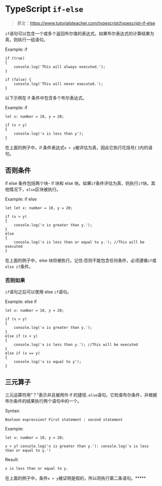# TypeScript `if-else`

> 原文：<https://www.tutorialsteacher.com/typescript/typescript-if-else>

`if`语句可以包含一个或多个返回布尔值的表达式。如果布尔表达式的计算结果为真，则执行一组语句。

Example: if 

```
if (true) 
{
    console.log('This will always executed.');
}

if (false) {
    console.log('This will never executed.');
} 
```

以下示例在 if 条件中包含多个布尔表达式。

Example: if 

```
let x: number = 10, y = 20;

if (x < y) 
{
    console.log('x is less than y');
} 
```

在上面的例子中，if 条件表达式`x < y`被评估为真，因此它执行花括号{ }内的语句。

## 否则条件

if else 条件包括两个块- if 块和 else 块。如果`if`条件评估为真，则执行`if`块。其他情况下，`else`区块被执行。

Example: if else 

```
let let x: number = 10, y = 20;

if (x > y) 
{
    console.log('x is greater than y.');
} 
else
{
    console.log('x is less than or equal to y.'); //This will be executed
} 
```

在上面的例子中，else 块将被执行。记住:否则不能包含任何条件，必须遵循`if`或`else if`条件。

### 否则如果

`if`语句之后可以使用 else `if`语句。

Example: else if 

```
let x: number = 10, y = 20;

if (x > y) 
{
    console.log('x is greater than y.');
} 
else if (x < y)
{
    console.log('x is less than y.'); //This will be executed
}
else if (x == y) 
{
    console.log('x is equal to y');
} 
```

## 三元算子

三元运算符用“？”表示并且被用作 if 的捷径..`else`语句。它检查布尔条件，并根据布尔条件的结果执行两个语句中的一个。

Syntax:

```
Boolean expression? First statement : second statement

```

Example: 

```
let x: number = 10, y = 20;

x > y? console.log('x is greater than y.'): console.log('x is less than or equal to y.') 
```

Result:

```
x is less than or equal to y.

```

在上面的例子中，条件`x > y`被证明是假的，所以将执行第二条语句。*****